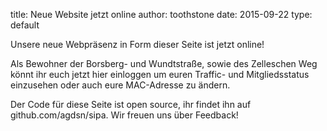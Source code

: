 title: Neue Website jetzt online
author: toothstone
date: 2015-09-22
type: default

Unsere neue Webpräsenz in Form dieser Seite ist jetzt online!

Als Bewohner der Borsberg- und Wundtstraße, sowie des Zelleschen Weg könnt ihr euch jetzt hier einloggen um euren Traffic- und Mitgliedsstatus einzusehen oder auch eure MAC-Adresse zu ändern.

Der Code für diese Seite ist open source, ihr findet ihn auf github.com/agdsn/sipa. Wir freuen uns über Feedback!
